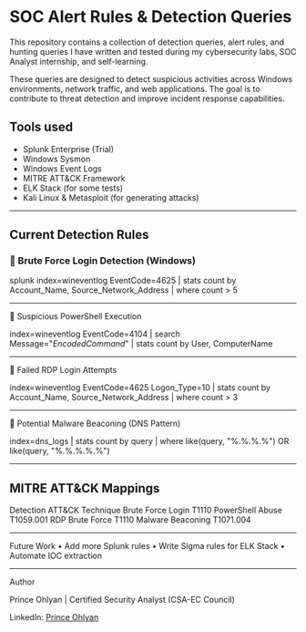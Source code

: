 # SOC Alert Rules & Detection Queries

This repository contains a collection of detection queries, alert rules, and hunting queries I have written and tested during my cybersecurity labs, SOC Analyst internship, and self-learning.

These queries are designed to detect suspicious activities across Windows environments, network traffic, and web applications. The goal is to contribute to threat detection and improve incident response capabilities.

## Tools used
- Splunk Enterprise (Trial)
- Windows Sysmon
- Windows Event Logs
- MITRE ATT&CK Framework
- ELK Stack (for some tests)
- Kali Linux & Metasploit (for generating attacks)

---

## Current Detection Rules

### 🔸 Brute Force Login Detection (Windows)

splunk
index=wineventlog EventCode=4625
| stats count by Account_Name, Source_Network_Address
| where count > 5

---

🔸 Suspicious PowerShell Execution

index=wineventlog EventCode=4104
| search Message="*EncodedCommand*"
| stats count by User, ComputerName


---

🔸 Failed RDP Login Attempts

index=wineventlog EventCode=4625 Logon_Type=10
| stats count by Account_Name, Source_Network_Address
| where count > 3


---

🔸 Potential Malware Beaconing (DNS Pattern)

index=dns_logs
| stats count by query
| where like(query, "%.%.%.%") OR like(query, "%.%.%.%.%")


---

## MITRE ATT&CK Mappings

Detection	ATT&CK Technique
Brute Force Login	T1110
PowerShell Abuse	T1059.001
RDP Brute Force	T1110
Malware Beaconing	T1071.004


---

Future Work
	•	Add more Splunk rules
	•	Write Sigma rules for ELK Stack
	•	Automate IOC extraction

---

Author

Prince Ohlyan | Certified Security Analyst (CSA-EC Council)

LinkedIn: [Prince Ohlyan](https://www.linkedin.com/in/prince-ohlyan/)
